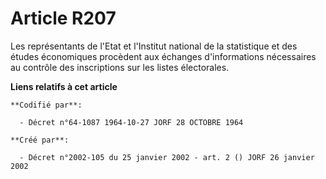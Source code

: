 # Article R207

Les représentants de l'Etat et l'Institut national de la statistique et des études économiques procèdent aux échanges
d'informations nécessaires au contrôle des inscriptions sur les listes électorales.

**Liens relatifs à cet article**

	**Codifié par**:

	  - Décret n°64-1087 1964-10-27 JORF 28 OCTOBRE 1964

	**Créé par**:

	  - Décret n°2002-105 du 25 janvier 2002 - art. 2 () JORF 26 janvier 2002
